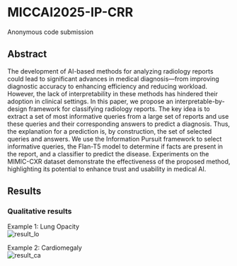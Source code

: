 # MICCAI2025-IP-CRR
Anonymous code submission

## Abstract
The development of AI-based methods for analyzing radiology reports could lead to significant advances in medical diagnosis—from improving diagnostic accuracy to enhancing efficiency and reducing workload. However, the lack of interpretability in these methods has hindered their adoption in clinical settings. In this paper, we propose an interpretable-by-design framework for classifying radiology reports. The key idea is to extract a set of most informative queries from a large set of reports and use these queries and their corresponding answers to predict a diagnosis. Thus, the explanation for a prediction is, by construction, the set of selected queries and answers. We use the Information Pursuit framework to select informative queries, the Flan-T5 model to determine if facts are present in the report, and a classifier to predict the disease. Experiments on the MIMIC-CXR dataset demonstrate the effectiveness of the proposed method, highlighting its potential to enhance trust and usability in medical AI. 

## Results
### Qualitative results

Example 1: Lung Opacity  
![result_lo]([images/result_lo.png](images/result-lo.png))

Example 2: Cardiomegaly   
![result_ca]([images/result_ca.png](images/result-ca.png))
